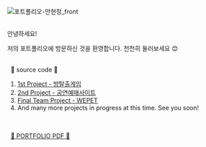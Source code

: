 

![포트폴리오-안현정_front](https://github.com/cho1ok/PORTFOLIO/assets/117049958/296bac37-1d87-4aba-a141-e20d025f390d)

<br>
안녕하세요! 

저의 포트폴리오에 방문하신 것을 환영합니다. 천천히 둘러보세요 😊 
<br><br>

&nbsp;
🔮 source code 🔮
&nbsp;
1. <a href="https://github.com/cho1ok/project1_escape_game">1st Project - 방탈출게임</a>
&nbsp;
2. <a href="https://github.com/cho1ok/project2_java_swing">2nd Project - 공연예매사이트</a>
&nbsp;
3. <a href="https://github.com/cho1ok/project3_team4_wepet">Final Team Project - WEPET</a>
&nbsp;
4. And many more projects in progress at this time. See you soon!

<br><br>
&nbsp;
<a href="https://github.com/cho1ok/PORTFOLIO/blob/master/포트폴리오-안현정.pdf">🔮 PORTFOLIO PDF 🔮</a>
<br><br>


